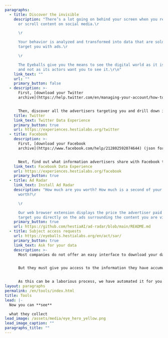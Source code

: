 ```yaml
---
paragraphs:
  - title: Discover the invisible
    description: "There’s a lot going on behind your screen when you read an article
      or scroll content on social media.\r

      \r

      Your behavior is analyzed and transformed into data that are sold to
      target you with ads.\r

      \r

      The Eyeballs give you the means to see the digital world as it is
      and not as its actors want you to see it.\r\n"
    link_text: ""
    url: ""
    primary_button: false
  - description: >-
      First, [download your Twitter
      archive](https://help.twitter.com/en/managing-your-account/how-to-download-your-twitter-archive).


      Then, discover all the advertisers targeting you and drill down into the targeting criteria they use to do so.
    title: Twitter
    link_text: Twitter Data Experience
    primary_button: true
    url: https://experiences.hestialabs.org/twitter
  - title: Facebook
    description: >-
      First, [download your Facebook
      archive](https://www.facebook.com/help/212802592074644) (json format).


      Next, find out what information advertisers share with Facebook to target you more precisely and the portrait of you that Facebook sells (the list of your interests).
    link_text: Facebook Data Experience
    url: https://experiences.hestialabs.org/facebook
    primary_button: true
  - title: Ad Radar
    link_text: Install Ad Radar
    description: "How much are you worth? How much is a second of your attention
      worth?\r

      \r

      Our web browser extension displays the price the advertiser paid to
      target you directly on the ads surrounding the content you are viewing.\r"
    primary_button: true
    url: https://github.com/hestiaAI/ad-radar/blob/main/README.md
  - title: Subject access requests
    url: https://eyeballs.hestialabs.org/en/act/sar/
    primary_button: true
    link_text: Ask for your data
    description: >-
      Most companies do not offer an easy interface to download your data.


      But they must give you access to the information they have accumulated about you (they are obliged to do so by law, whether [European](https://eur-lex.europa.eu/legal-content/EN/TXT/HTML/?uri=CELEX:32016R0679&from=EN#d1e2244-1-1), [British](https://www.legislation.gov.uk/ukpga/2018/12/contents/enacted) or [Swiss](https://www.edoeb.admin.ch/edoeb/fr/home/protection-des-donnees/generalites/le-droit-d_acces.html)).


      As this can be a laborious process, we have automated it for you.
layout: paragraphs
permalink: /en/tools/index.html
title: Tools
lead: |-
  Now you can **see**

  what they collect
lead_image: /assets/media/eye_hero_yellow.png
lead_image_caption: ""
paragraphs_title: ""
---
```

